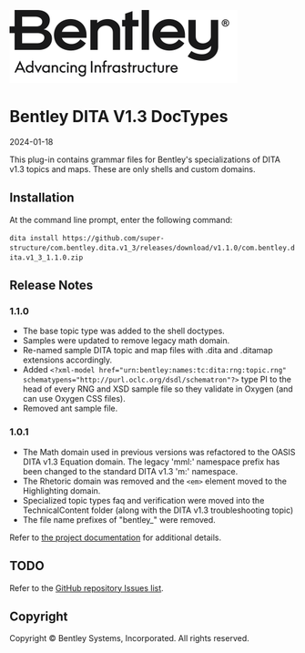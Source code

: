 ![Bentley logo](image/Bentley_logo.svg)
# Bentley DITA V1.3 DocTypes

2024-01-18

This plug-in contains grammar files for Bentley's specializations of DITA v1.3 topics and maps. These are only shells and custom domains. 

## Installation

At the command line prompt, enter the following command:

```dita install https://github.com/super-structure/com.bentley.dita.v1_3/releases/download/v1.1.0/com.bentley.dita.v1_3_1.1.0.zip```

## Release Notes

### 1.1.0

- The base topic type was added to the shell doctypes.
- Samples were updated to remove legacy math domain.
- Re-named sample DITA topic and map files with .dita and .ditamap extensions accordingly.
- Added `<?xml-model href="urn:bentley:names:tc:dita:rng:topic.rng" schematypens="http://purl.oclc.org/dsdl/schematron"?>` type PI to the head of every RNG and XSD sample file so they validate in Oxygen (and can use Oxygen CSS files).
- Removed ant sample file.

### 1.0.1
- The Math domain used in previous versions was refactored to the OASIS DITA v1.3 Equation domain. The legacy 'mml:' namespace prefix has been changed to the standard DITA v1.3 'm:' namespace.
- The Rhetoric domain was removed and the `<em>` element moved to the Highlighting domain.
- Specialized topic types faq and verification were moved into the TechnicalContent folder (along with the DITA v1.3 troubleshooting topic)
- The file name prefixes of "bentley_" were removed.

Refer to [the project documentation](docs/index.md) for additional details.

## TODO

Refer to the [GitHub repository Issues list](https://github.com/super-structure/com.bentley.dita.v1_3/issues).

## Copyright

Copyright © Bentley Systems, Incorporated. All rights reserved.
